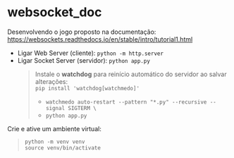 # websocket_doc
Desenvolvendo o jogo proposto na documentação: https://websockets.readthedocs.io/en/stable/intro/tutorial1.html

* Ligar Web Server (cliente): `python -m http.server`
* Ligar Socket Server (servidor): `python app.py`
    > Instale o **watchdog** para reinício automático do servidor ao salvar alterações: \
    `pip install 'watchdog[watchmedo]'`
    > * `watchmedo auto-restart --pattern "*.py" --recursive --signal SIGTERM \`
    > * `python app.py`

Crie e ative um ambiente virtual:
> `python -m venv venv` \
> `source venv/bin/activate`